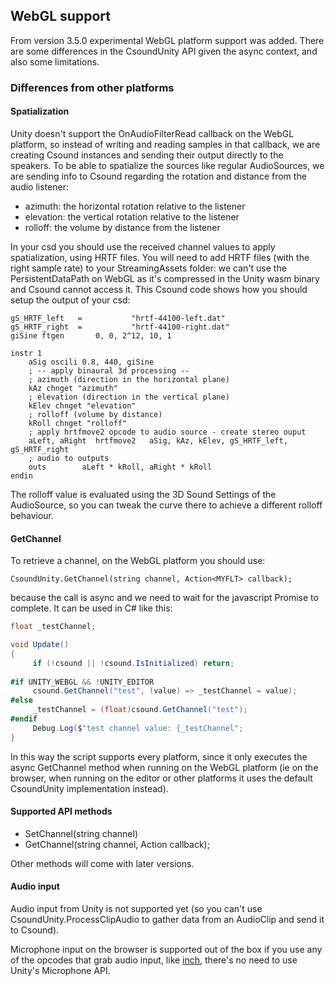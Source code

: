 ## WebGL support ##

From version 3.5.0 experimental WebGL platform support was added.
There are some differences in the CsoundUnity API given the async context, and also some limitations.

### Differences from other platforms

#### Spatialization

Unity doesn't support the OnAudioFilterRead callback on the WebGL platform, so instead of writing and reading samples in that callback, we are creating Csound instances and sending their output directly to the speakers. 
To be able to spatialize the sources like regular AudioSources, we are sending info to Csound regarding the rotation and distance from the audio listener:

- azimuth: the horizontal rotation relative to the listener
- elevation: the vertical rotation relative to the listener
- rolloff: the volume by distance from the listener

In your csd you should use the received channel values to apply spatialization, using HRTF files.
You will need to add HRTF files (with the right sample rate) to your StreamingAssets folder: we can't use the PersistentDataPath on WebGL as it's compressed in the Unity wasm binary and Csound cannot access it.
This Csound code shows how you should setup the output of your csd:
```csound
gS_HRTF_left   =           "hrtf-44100-left.dat"
gS_HRTF_right  =           "hrtf-44100-right.dat"
giSine ftgen       0, 0, 2^12, 10, 1

instr 1
	aSig oscili 0.8, 440, giSine
	; -- apply binaural 3d processing --
	; azimuth (direction in the horizontal plane)
	kAz chnget "azimuth"
	; elevation (direction in the vertical plane)
	kElev chnget "elevation"
	; rolloff (volume by distance)
	kRoll chnget "rolloff"
	; apply hrtfmove2 opcode to audio source - create stereo ouput
	aLeft, aRight  hrtfmove2   aSig, kAz, kElev, gS_HRTF_left, gS_HRTF_right
	; audio to outputs
	outs        aLeft * kRoll, aRight * kRoll
endin
```


The rolloff value is evaluated using the 3D Sound Settings of the AudioSource, so you can tweak the curve there to achieve a different rolloff behaviour.

#### GetChannel

To retrieve a channel, on the WebGL platform you should use:

`CsoundUnity.GetChannel(string channel, Action<MYFLT> callback);`

because the call is async and we need to wait for the javascript Promise to complete.
It can be used in C# like this:  

```cs
float _testChannel;

void Update()
{
     if (!csound || !csound.IsInitialized) return;
            
#if UNITY_WEBGL && !UNITY_EDITOR
     csound.GetChannel("test", (value) => _testChannel = value);
#else
     _testChannel = (float)csound.GetChannel("test");
#endif
     Debug.Log($"test channel value: {_testChannel";
}
```
  
In this way the script supports every platform, since it only executes the async GetChannel method when running on the WebGL platform (ie on the browser, when running on the editor or other platforms it uses the default CsoundUnity implementation instead).

#### Supported API methods

- SetChannel(string channel)
- GetChannel(string channel, Action<MYFLT> callback);

Other methods will come with later versions.

#### Audio input

Audio input from Unity is not supported yet (so you can't use CsoundUnity.ProcessClipAudio to gather data from an AudioClip and send it to Csound).

Microphone input on the browser is supported out of the box if you use any of the opcodes that grab audio input, like [inch](https://csound.com/docs/manual/inch.html), there's no need to use Unity's Microphone API.
